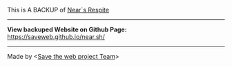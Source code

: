 This is A BACKUP of [Near`s Respite](near.sh)

---

**View backuped Website on Github Page:** https://saveweb.github.io/near.sh/


---

Made by <[Save the web project Team](https://saveweb.othing.xyz)>

